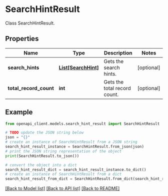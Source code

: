 # SearchHintResult

Class SearchHintResult.

## Properties

Name | Type | Description | Notes
------------ | ------------- | ------------- | -------------
**search_hints** | [**List[SearchHint]**](SearchHint.md) | Gets the search hints. | [optional] 
**total_record_count** | **int** | Gets the total record count. | [optional] 

## Example

```python
from openapi_client.models.search_hint_result import SearchHintResult

# TODO update the JSON string below
json = "{}"
# create an instance of SearchHintResult from a JSON string
search_hint_result_instance = SearchHintResult.from_json(json)
# print the JSON string representation of the object
print(SearchHintResult.to_json())

# convert the object into a dict
search_hint_result_dict = search_hint_result_instance.to_dict()
# create an instance of SearchHintResult from a dict
search_hint_result_from_dict = SearchHintResult.from_dict(search_hint_result_dict)
```
[[Back to Model list]](../README.md#documentation-for-models) [[Back to API list]](../README.md#documentation-for-api-endpoints) [[Back to README]](../README.md)


